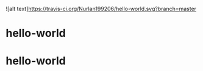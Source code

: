 ![alt text]https://travis-ci.org/Nurlan199206/hello-world.svg?branch=master

# hello-world
# hello-world
